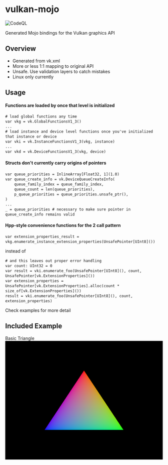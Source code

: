 # vulkan-mojo
![CodeQL](https://github.com/Ryul0rd/vulkan-mojo/workflows/CodeQL/badge.svg)

Generated Mojo bindings for the Vulkan graphics API

## Overview
- Generated from vk.xml
- More or less 1:1 mapping to original API
- Unsafe. Use validation layers to catch mistakes
- Linux only currently

## Usage

#### Functions are loaded by once that level is initialized
```mojo
# load global functions any time
var vkg = vk.GlobalFunctionsV1_3()
...
# load instance and device level functions once you've initialized that instance or device
var vki = vk.InstanceFunctionsV1_3(vkg, instance)
...
var vkd = vk.DeviceFunctionsV1_3(vkg, device)
```

#### Structs don't currently carry origins of pointers
```mojo
var queue_priorities = InlineArray[Float32, 1](1.0)
var queue_create_info = vk.DeviceQueueCreateInfo(
    queue_family_index = queue_family_index,
    queue_count = len(queue_priorities),
    p_queue_priorities = queue_priorities.unsafe_ptr(),
)
...
_ = queue_priorities # necessary to make sure pointer in queue_create_info remains valid
```

#### Hpp-style convenience functions for the 2 call pattern
```mojo
var extension_properties_result = vkg.enumerate_instance_extension_properties(UnsafePointer[UInt8]())
```
instead of 
```mojo
# and this leaves out proper error handling
var count: UInt32 = 0
var result = vki.enumerate_foo(UnsafePointer[UInt8](), count, UnsafePointer[vk.ExtensionProperties]())
var extension_properties = UnsafePointer[vk.ExtensionProperties].alloc(count * size_of[vk.ExtensionProperties]())
result = vki.enumerate_foo(UnsafePointer[UInt8](), count, extension_properties)
```

Check examples for more detail

## Included Example
Basic Triangle
![Basic Triangle](./images/triangle.png)